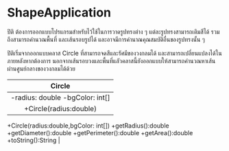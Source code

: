 # ShapeApplication

ปิติ ต้องการออกแบบโปรแกรมสำหรับไว้ใช้ในการวาดรูปทรงต่าง ๆ
แต่ละรูปทรงสามารถเติมสีได้ รวมถึงสามารถคำนวณพื้นที่ และเส้นรอบรูปได้
และอาจมีการคำนาณคุณสมบัติอื่นของรูปทรงนั้น ๆ

ปิติเริ่มจากออกแบบคลาส Circle ที่สามารถจดสีและรัศมีของวงกลมได้ และสามารถเปลี่ยนแปลงได้ในภายหลังหากต้องการ
นอกจากเส้นรอบวงและพื้นที่แลัวคลาสนี้ยังออกแบบให้สามารถคำนวณหาเส้นผ่านศูนย์กลางของวงกลมได้ด้วย


|                                                                               Circle                                                                             |
|:-----------------------------------------------------------------------------------------------------------------------------------------------------------------:|
| -radius: double -bgColor: int[] |
| +Circle(radius:double) 
+Circle(radius:double,bgColor: int[]) 
+getRadius():double 
+getDiameter():double 
+getPerimeter():double 
+getArea():double 
+toString():String |



